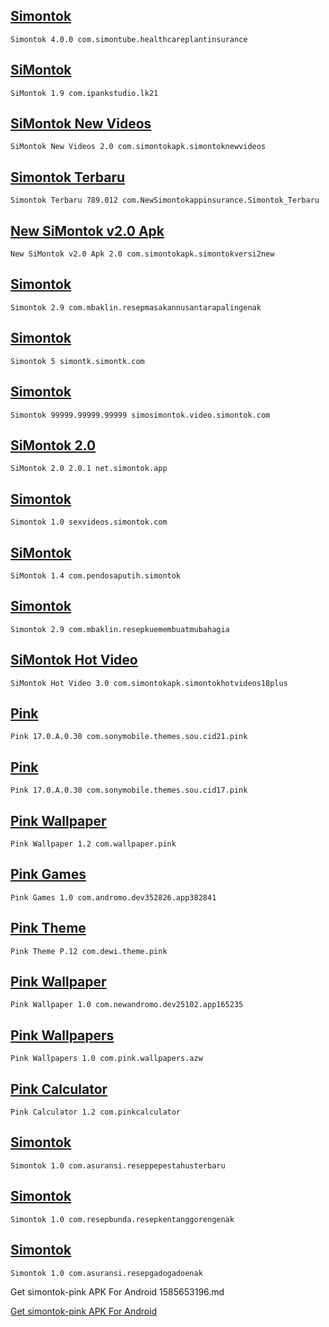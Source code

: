 
## [Simontok](https://aapks.com/apk/com-simontube-healthcareplantinsurance/)
```
Simontok 4.0.0 com.simontube.healthcareplantinsurance
```

## [SiMontok](https://aapks.com/apk/simontok-app/)
```
SiMontok 1.9 com.ipankstudio.lk21
```

## [SiMontok New Videos](https://aapks.com/apk/com-simontokapk-simontoknewvideos/)
```
SiMontok New Videos 2.0 com.simontokapk.simontoknewvideos
```

## [Simontok Terbaru](https://aapks.com/apk/simontok-terbaru-romain-sanchez/)
```
Simontok Terbaru 789.012 com.NewSimontokappinsurance.Simontok_Terbaru
```

## [New SiMontok v2.0 Apk](https://aapks.com/apk/new-simontok-v2-0-apk/)
```
New SiMontok v2.0 Apk 2.0 com.simontokapk.simontokversi2new
```

## [Simontok](https://aapks.com/apk/com-mbaklin-resepmasakannusantarapalingenak/)
```
Simontok 2.9 com.mbaklin.resepmasakannusantarapalingenak
```

## [Simontok](https://aapks.com/apk/simontk-simontk-com/)
```
Simontok 5 simontk.simontk.com
```

## [Simontok](https://aapks.com/apk/simosimontok-video-simontok-com/)
```
Simontok 99999.99999.99999 simosimontok.video.simontok.com
```

## [SiMontok 2.0](https://aapks.com/apk/net-simontok-app/)
```
SiMontok 2.0 2.0.1 net.simontok.app
```

## [Simontok](https://aapks.com/apk/sexvideos-simontok-com/)
```
Simontok 1.0 sexvideos.simontok.com
```

## [SiMontok](https://aapks.com/apk/com-pendosaputih-simontok/)
```
SiMontok 1.4 com.pendosaputih.simontok
```

## [Simontok](https://aapks.com/apk/com-mbaklin-resepkuemembuatmubahagia/)
```
Simontok 2.9 com.mbaklin.resepkuemembuatmubahagia
```

## [SiMontok Hot Video](https://aapks.com/apk/simontok-hot-video/)
```
SiMontok Hot Video 3.0 com.simontokapk.simontokhotvideos18plus
```

## [Pink](https://aapks.com/apk/com-sonymobile-themes-sou-cid21-pink/)
```
Pink 17.0.A.0.30 com.sonymobile.themes.sou.cid21.pink
```

## [Pink](https://aapks.com/apk/com-sonymobile-themes-sou-cid17-pink/)
```
Pink 17.0.A.0.30 com.sonymobile.themes.sou.cid17.pink
```

## [Pink Wallpaper](https://aapks.com/apk/pink-wallpaper-alf-digital/)
```
Pink Wallpaper 1.2 com.wallpaper.pink
```

## [Pink Games](https://aapks.com/apk/pink-games/)
```
Pink Games 1.0 com.andromo.dev352826.app382841
```

## [Pink Theme](https://aapks.com/apk/pink-theme/)
```
Pink Theme P.12 com.dewi.theme.pink
```

## [Pink Wallpaper](https://aapks.com/apk/pink-wallpaper-aio-wallpaper/)
```
Pink Wallpaper 1.0 com.newandromo.dev25102.app165235
```

## [Pink Wallpapers](https://aapks.com/apk/pink-wallpapers-antonio-media-apps/)
```
Pink Wallpapers 1.0 com.pink.wallpapers.azw
```

## [Pink Calculator](https://aapks.com/apk/pink-calculator-proappdesigns/)
```
Pink Calculator 1.2 com.pinkcalculator
```

## [Simontok](https://aapks.com/apk/com-asuransi-reseppepestahusterbaru/)
```
Simontok 1.0 com.asuransi.reseppepestahusterbaru
```

## [Simontok](https://aapks.com/apk/com-resepbunda-resepkentanggorengenak/)
```
Simontok 1.0 com.resepbunda.resepkentanggorengenak
```

## [Simontok](https://aapks.com/apk/com-asuransi-resepgadogadoenak/)
```
Simontok 1.0 com.asuransi.resepgadogadoenak
```
Get simontok-pink APK For Android 1585653196.md

[Get simontok-pink APK For Android](https://aapks.com/?s=simontok-pink)
